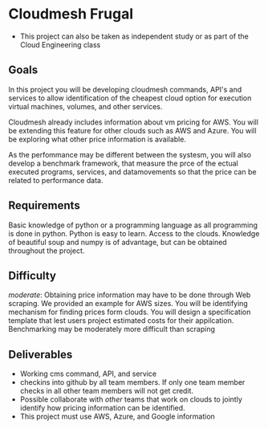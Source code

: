 # Cloudmesh Frugal

* This project can also be taken as independent study or as part of the Cloud
  Engineering class
  
## Goals

In this project you will be developing cloudmesh commands, API's and services to 
allow identification of the cheapest cloud option for execution virtual 
machines, volumes, and other services.

Cloudmesh already includes information about vm pricing for AWS. You will be 
extending this feature for other clouds such as AWS and Azure. You will be 
exploring what other price information is available.

As the perfommance may be different between the systesm, you will also develop 
a benchmark framework, that measure the prce of the ectual executed programs, 
services, and datamovements so that the price can be related to performance data.

## Requirements

Basic knowledge of python or a programming language as all programming is
done in python. Python is easy to learn. Access to the clouds. Knowledge of 
beautiful soup and numpy  is of advantage, but can be obtained throughout 
the project.


## Difficulty

*moderate*: Obtaining price information may have to  be done through Web scraping. 
We provided an example for AWS sizes. You will be identifying mechanism for 
finding prices form clouds. You will design a specification template that lest 
users project estimated costs for their appilcation. Benchmarking may be moderately more difficult than scraping

## Deliverables

* Working cms command, API, and service
* checkins into github by all team members. If only one team member checks in
  all other team members will not get credit.
* Possible collaborate with *other* teams that work on clouds to jointly 
  identify how pricing information can be identified. 
* This project must use AWS, Azure, and Google information
